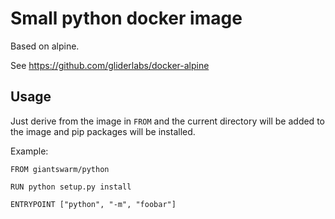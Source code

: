 # Small python docker image

Based on alpine.

See https://github.com/gliderlabs/docker-alpine

## Usage

Just derive from the image in `FROM` and the current directory will be added to the image and pip packages will be installed.

Example:

```
FROM giantswarm/python

RUN python setup.py install

ENTRYPOINT ["python", "-m", "foobar"]
```
